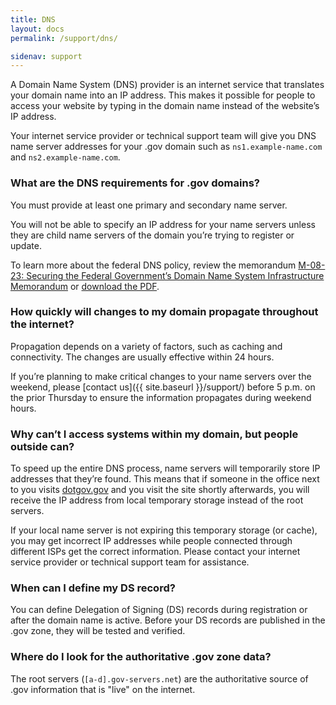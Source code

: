```yaml
---
title: DNS
layout: docs
permalink: /support/dns/

sidenav: support
---
```


A Domain Name System (DNS) provider is an internet service that translates your domain name into an IP address. This makes it possible for people to access your website by typing in the domain name instead of the website’s IP address.

Your internet service provider or technical support team will give you DNS name server addresses for your .gov domain such as `ns1.example-name.com` and `ns2.example-name.com`.

### What are the DNS requirements for .gov domains?

You must provide at least one primary and secondary name server.

You will not be able to specify an IP address for your name servers unless they are child name servers of the domain you’re trying to register or update.

To learn more about the federal DNS policy, review the memorandum [M-08-23: Securing the Federal Government’s Domain Name System Infrastructure Memorandum](https://www.whitehouse.gov/sites/whitehouse.gov/files/omb/memoranda/2008/m08-23.pdf) or [download the PDF](https://domains.dotgov.gov/dotgov-web/files/get_file?uuid=0d2b7be9-1c4d-423e-b3fa-6c9cd6310613&groupId=12665&action=get_file).

### How quickly will changes to my domain propagate throughout the internet?

Propagation depends on a variety of factors, such as caching and connectivity. The changes are usually effective within 24 hours.

If you’re planning to make critical changes to your name servers over the weekend, please [contact us]({{ site.baseurl }}/support/) before 5 p.m. on the prior Thursday to ensure the information propagates during weekend hours.

### Why can’t I access systems within my domain, but people outside can?

To speed up the entire DNS process, name servers will temporarily store IP addresses that they’re found. This means that if someone in the office next to you visits [dotgov.gov](https://domains.dotgov.gov) and you visit the site shortly afterwards, you will receive the IP address from local temporary storage instead of the root servers.

If your local name server is not expiring this temporary storage (or cache), you may get incorrect IP addresses while people connected through different ISPs get the correct information. Please contact your internet service provider or technical support team for assistance.

### When can I define my DS record?

You can define Delegation of Signing (DS) records during registration or after the domain name is active. Before your DS records are published in the .gov zone, they will be tested and verified.

### Where do I look for the authoritative .gov zone data?

The root servers (`[a-d].gov-servers.net`) are the authoritative source of .gov information that is "live" on the internet.
